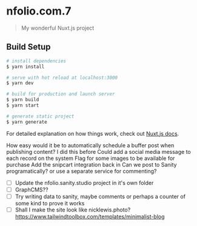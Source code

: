 # nfolio.com.7

> My wonderful Nuxt.js project

## Build Setup

``` bash
# install dependencies
$ yarn install

# serve with hot reload at localhost:3000
$ yarn dev

# build for production and launch server
$ yarn build
$ yarn start

# generate static project
$ yarn generate
```

For detailed explanation on how things work, check out [Nuxt.js docs](https://nuxtjs.org).

How easy would it be to automatically schedule a buffer post when publishing content? I did this before
Could add a social media message to each record on the system
Flag for some images to be available for purchase 
Add the snipcart integration back in
Can we post to Sanity programatically? or use a separate service for commenting?
- [ ] Update the nfolio.sanity.studio project in it's own folder
- [ ] GraphCMS??
- [ ] Try writing data to sanity, maybe comments or perhaps a counter of some kind to prove it works
- [ ] Shall I make the site look like nicklewis.photo? https://www.tailwindtoolbox.com/templates/minimalist-blog